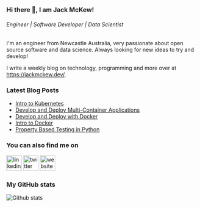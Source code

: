 ### Hi there 👋, I am Jack McKew!
###### *Engineer | Software Developer | Data Scientist*

I'm an engineer from Newcastle Australia, very passionate about open source software and data science. Always looking for new ideas to try and develop!

I write a weekly blog on technology, programming and more over at <https://jackmckew.dev/>.

### Latest Blog Posts

<!-- BLOG-POST-LIST:START -->
- [Intro to Kubernetes](https://jackmckew.dev/intro-to-kubernetes.html)
- [Develop and Deploy Multi-Container Applications](https://jackmckew.dev/develop-and-deploy-multi-container-applications.html)
- [Develop and Deploy with Docker](https://jackmckew.dev/develop-and-deploy-with-docker.html)
- [Intro to Docker](https://jackmckew.dev/intro-to-docker.html)
- [Property Based Testing in Python](https://jackmckew.dev/property-based-testing-in-python.html)
<!-- BLOG-POST-LIST:END -->

### You can also find me on
[<img src='https://cdn.jsdelivr.net/npm/simple-icons@3.0.1/icons/linkedin.svg' alt='linkedin' height='40'>](https://www.linkedin.com/in/jack-mckew/) [<img src='https://cdn.jsdelivr.net/npm/simple-icons@3.0.1/icons/twitter.svg' alt='twitter' height='40'>](https://twitter.com/Jac_McQ)  [<img src='https://cdn.jsdelivr.net/npm/simple-icons@3.0.1/icons/icloud.svg' alt='website' height='40'>](https://jackmckew.dev/)  

### My GitHub stats
![Github stats](https://github-readme-stats.vercel.app/api?username=jackmckew&show_icons=true)
